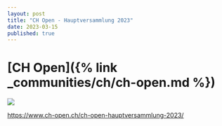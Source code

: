 ```yaml
---
layout: post
title: "CH Open - Hauptversammlung 2023"
date: 2023-03-15
published: true
---
```


# [CH Open]({% link _communities/ch/ch-open.md %})

![](https://www.ch-open.ch/wp-content/uploads/2019/04/logo_chopen_web_big-1.png)

https://www.ch-open.ch/ch-open-hauptversammlung-2023/
